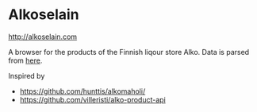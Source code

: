 # Alkoselain

http://alkoselain.com

A browser for the products of the Finnish liqour store Alko. Data is parsed from [here](https://www.alko.fi/INTERSHOP/static/WFS/Alko-OnlineShop-Site/-/Alko-OnlineShop/fi_FI/Alkon%20Hinnasto%20Tekstitiedostona/alkon-hinnasto-tekstitiedostona.xls). 

Inspired by 
- https://github.com/hunttis/alkomaholi/
- https://github.com/villeristi/alko-product-api

